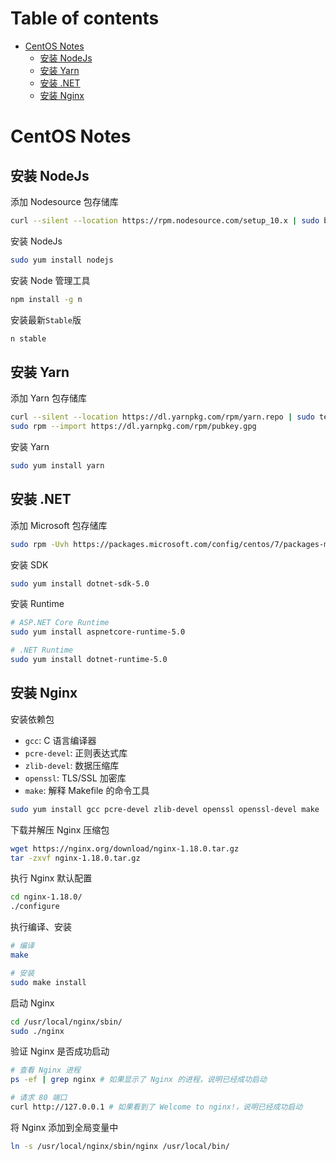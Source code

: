 # Table of contents

- [CentOS Notes](#centos-notes)
  - [安装 NodeJs](#安装-nodejs)
  - [安装 Yarn](#安装-yarn)
  - [安装 .NET](#安装-net)
  - [安装 Nginx](#安装-nginx)

# CentOS Notes

## 安装 NodeJs

添加 Nodesource 包存储库

```bash
curl --silent --location https://rpm.nodesource.com/setup_10.x | sudo bash -
```

安装 NodeJs

```bash
sudo yum install nodejs
```

安装 Node 管理工具

```bash
npm install -g n
```

安装最新`Stable`版

```bash
n stable
```

## 安装 Yarn

添加 Yarn 包存储库

```bash
curl --silent --location https://dl.yarnpkg.com/rpm/yarn.repo | sudo tee /etc/yum.repos.d/yarn.repo
sudo rpm --import https://dl.yarnpkg.com/rpm/pubkey.gpg
```

安装 Yarn

```bash
sudo yum install yarn
```

## 安装 .NET

添加 Microsoft 包存储库

```bash
sudo rpm -Uvh https://packages.microsoft.com/config/centos/7/packages-microsoft-prod.rpm
```

安装 SDK

```bash
sudo yum install dotnet-sdk-5.0
```

安装 Runtime

```bash
# ASP.NET Core Runtime
sudo yum install aspnetcore-runtime-5.0

# .NET Runtime
sudo yum install dotnet-runtime-5.0
```

## 安装 Nginx

安装依赖包

- `gcc`: C 语言编译器
- `pcre-devel`: 正则表达式库
- `zlib-devel`: 数据压缩库
- `openssl`: TLS/SSL 加密库
- `make`: 解释 Makefile 的命令工具

```bash
sudo yum install gcc pcre-devel zlib-devel openssl openssl-devel make
```

下载并解压 Nginx 压缩包

```bash
wget https://nginx.org/download/nginx-1.18.0.tar.gz
tar -zxvf nginx-1.18.0.tar.gz
```

执行 Nginx 默认配置

```bash
cd nginx-1.18.0/
./configure
```

执行编译、安装

```bash
# 编译
make

# 安装
sudo make install
```

启动 Nginx

```bash
cd /usr/local/nginx/sbin/
sudo ./nginx
```

验证 Nginx 是否成功启动

```bash
# 查看 Nginx 进程
ps -ef | grep nginx # 如果显示了 Nginx 的进程，说明已经成功启动

# 请求 80 端口
curl http://127.0.0.1 # 如果看到了 Welcome to nginx!，说明已经成功启动
```

将 Nginx 添加到全局变量中

```bash
ln -s /usr/local/nginx/sbin/nginx /usr/local/bin/
```
